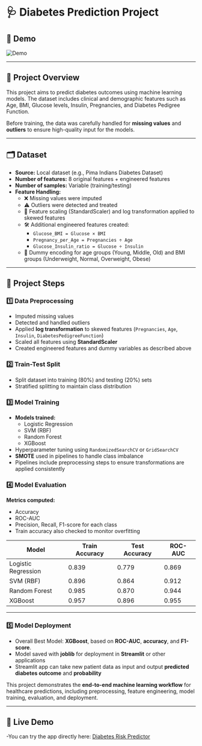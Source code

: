 # 🩺 Diabetes Prediction Project

## 🎥 Demo
![Demo](demo.gif)

---

## 📌 Project Overview
This project aims to predict diabetes outcomes using machine learning models. The dataset includes clinical and demographic features such as Age, BMI, Glucose levels, Insulin, Pregnancies, and Diabetes Pedigree Function.  

Before training, the data was carefully handled for **missing values** and **outliers** to ensure high-quality input for the models.

---

## 🗂️ Dataset
- **Source:** Local dataset (e.g., Pima Indians Diabetes Dataset)  
- **Number of features:** 8 original features + engineered features  
- **Number of samples:** Variable (training/testing)  
- **Feature Handling:**  
  - ❌ Missing values were imputed  
  - ⚠️ Outliers were detected and treated  
  - 📏 Feature scaling (StandardScaler) and log transformation applied to skewed features  
  - 🛠️ Additional engineered features created:  
    - `Glucose_BMI = Glucose × BMI`  
    - `Pregnancy_per_Age = Pregnancies ÷ Age`  
    - `Glucose_Insulin_ratio = Glucose ÷ Insulin`  
  - 👶 Dummy encoding for age groups (Young, Middle, Old) and BMI groups (Underweight, Normal, Overweight, Obese)  

---

## 🚀 Project Steps

### 1️⃣ Data Preprocessing
- Imputed missing values  
- Detected and handled outliers  
- Applied **log transformation** to skewed features (`Pregnancies`, `Age`, `Insulin`, `DiabetesPedigreeFunction`)  
- Scaled all features using **StandardScaler**  
- Created engineered features and dummy variables as described above  

### 2️⃣ Train-Test Split
- Split dataset into training (80%) and testing (20%) sets  
- Stratified splitting to maintain class distribution  

### 3️⃣ Model Training
- **Models trained:**  
  - Logistic Regression  
  - SVM (RBF)  
  - Random Forest  
  - XGBoost  
- Hyperparameter tuning using `RandomizedSearchCV` or `GridSearchCV`  
- **SMOTE** used in pipelines to handle class imbalance  
- Pipelines include preprocessing steps to ensure transformations are applied consistently  

### 4️⃣ Model Evaluation
**Metrics computed:**  
- Accuracy  
- ROC-AUC  
- Precision, Recall, F1-score for each class  
- Train accuracy also checked to monitor overfitting  

| Model               | Train Accuracy | Test Accuracy | ROC-AUC |
|--------------------|----------------|----------------|---------|
| Logistic Regression | 0.839          | 0.779          | 0.869   |
| SVM (RBF)           | 0.896          | 0.864          | 0.912   |
| Random Forest       | 0.985          | 0.870          | 0.944   |
| XGBoost             | 0.957         | 0.896          | 0.955   |

---

### 5️⃣ Model Deployment
- Overall Best Model: **XGBoost**, based on **ROC-AUC**, **accuracy**, and **F1-score**.
- Model saved with **joblib** for deployment in **Streamlit** or other applications  
- Streamlit app can take new patient data as input and output **predicted diabetes outcome** and **probability**


This project demonstrates the **end-to-end machine learning workflow** for healthcare predictions, including preprocessing, feature engineering, model training, evaluation, and deployment.

---

## 🚀 Live Demo
-You can try the app directly here: [Diabetes Risk Predictor](https://gtc-ml-project2-diabetes-prediction-rjbqteuxmu9vpp34hemytp.streamlit.app/)

